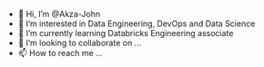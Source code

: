 - 👋 Hi, I’m @Akza-John
- 👀 I’m interested in Data Engineering, DevOps and Data Science
- 🌱 I’m currently learning Databricks Engineering associate
- 💞️ I’m looking to collaborate on ...
- 📫 How to reach me ...

<!---
Akza-John/Akza-John is a ✨ special ✨ repository because its `README.md` (this file) appears on your GitHub profile.
You can click the Preview link to take a look at your changes.
--->

